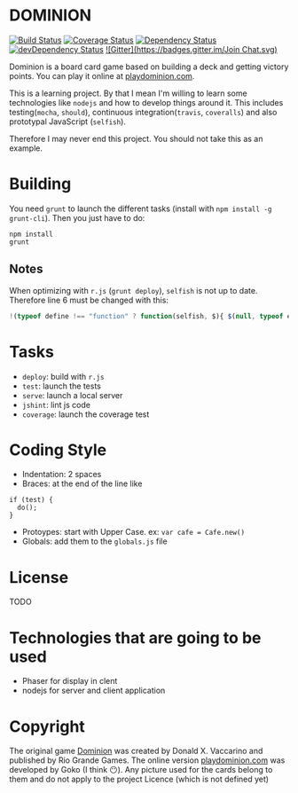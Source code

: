 DOMINION
===
[![Build Status](https://travis-ci.org/posva/dominion.svg?branch=master)](https://travis-ci.org/posva/dominion)
[![Coverage Status](https://img.shields.io/coveralls/posva/dominion.svg)](https://coveralls.io/r/posva/dominion)
[![Dependency Status](https://david-dm.org/posva/dominion.svg)](https://david-dm.org/posva/dominion)
[![devDependency Status](https://david-dm.org/posva/dominion/dev-status.svg)](https://david-dm.org/posva/dominion#info=devDependencies)
[![Gitter](https://badges.gitter.im/Join Chat.svg)](https://gitter.im/posva/dominion?utm_source=badge&utm_medium=badge&utm_campaign=pr-badge)

Dominion is a board card game based on building a deck and getting victory points.
You can play it online at [playdominion.com](http://playdominion.com).

This is a learning project. By that I mean I'm willing to learn some technologies like `nodejs` and how to develop things around it. This includes testing(`mocha`, `should`), continuous integration(`travis`, `coveralls`) and also prototypal JavaScript (`selfish`).

Therefore I may never end this project. You should not take this as an example.

# Building

You need `grunt` to launch the different tasks (install with `npm install -g grunt-cli`).
Then you just have to do:

```
npm install
grunt
```

## Notes

When optimizing with `r.js` (`grunt deploy`), `selfish` is not up to date. Therefore line 6 must be changed with this:
```js
!(typeof define !== "function" ? function(selfish, $){ $(null, typeof exports !== 'undefined' ? exports : window); } : define)('selfish', function(require, exports) {
```


# Tasks

* `deploy`: build with `r.js`
* `test`: launch the tests
* `serve`: launch a local server
* `jshint`: lint js code
* `coverage`: launch the coverage test

# Coding Style

* Indentation: 2 spaces
* Braces: at the end of the line like
```
if (test) {
  do();
}
```
* Protoypes: start with Upper Case. ex: `var cafe = Cafe.new()`
* Globals: add them to the `globals.js` file

# License

TODO

# Technologies that are going to be used

* Phaser for display in clent
* nodejs for server and client application

# Copyright

The original game [Dominion](http://en.wikipedia.org/wiki/Dominion_(card_game)) was created by Donald X. Vaccarino and published by Rio Grande Games.
The online version [playdominion.com](http://playdominion.com) was developed by Goko (I think :no_mouth:).
Any picture used for the cards belong to them and do not apply to the project Licence (which is not defined yet)
